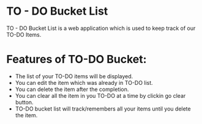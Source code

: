 # TO - DO Bucket List

TO - DO Bucket List is a web application which is used to keep track of our TO-DO Items.

# Features of TO-DO Bucket:

- The list of your TO-DO items will be displayed.
- You can edit the item which was already in TO-DO list.
- You can delete the item after the completion.
- You can clear all the item in you TO-DO at a time by clickin go clear button.
- TO-DO bucket list will track/remembers all your items until you delete the item.

